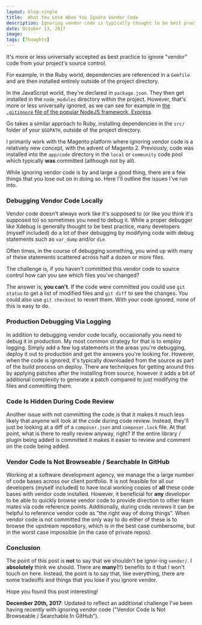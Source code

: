 ```yaml
---
layout: blog-single
title:  What You Lose When You Ignore Vendor Code
description: Ignoring vendor code is typically thought to be best practice. But it comes at a cost. Here, we explore the hidden cost to ignoring vendor code.
date: October 13, 2017
image:
tags: [Thoughts]
---
```


It's more or less universally accepted as best practice to ignore "vendor" code from your project's source control. 

For example, in the Ruby world, dependencies are referenced in a `Gemfile` and are then installed entirely outside of the project directory.

In the JavaScript world, they're declared in `package.json`. They then get installed in the `node_modules` directory within the project. However, that's more or less universally ignored, as we can see for example in [the `.gitignore` file of the popular NodeJS framework, Express](https://github.com/expressjs/express/blob/351396f971280ab79faddcf9782ea50f4e88358d/.gitignore#L17).

Go takes a similar approach to Ruby, installing dependencies in the `src/` folder of your `$GOPATH`, outside of the project directory.

I primarily work with the Magento platform where ignoring vendor code is a relatively new concept, with the advent of Magento 2. Previously, code was installed into the `app/code` directory in the `local` or `community` code pool which typically **was** committed (although not by all).

While ignoring vendor code is by and large a good thing, there are a few things that you lose out on in doing so. Here I'll outline the issues I've run into.

<!-- excerpt_separator -->

### Debugging Vendor Code Locally

Vendor code doesn't always work like it's supposed to (or like you think it's supposed to) so sometimes you need to debug it. While a proper debugger like Xdebug is generally thought to be best practice, many developers (myself included) do a lot of their debugging by modifying code with debug statements such as `var_dump` and/or `die`.

Often times, in the course of debugging something, you wind up with many of these statements scattered across half a dozen or more files.

The challenge is, if you haven't committed this vendor code to source control how can you see which files you've changed?

The answer is, **you can't**. If the code were committed you could use `git status` to get a list of modified files and `git diff` to see the changes. You could also use `git checkout` to revert them.  With your code ignored, none of this is easy to do.

### Production Debugging Via Logging

In addition to debugging vendor code locally, occasionally you need to debug it in production. My most common strategy for that is to employ logging. Simply add a few log statements in the areas you're debugging, deploy it out to production and get the answers you're looking for. However, when the code is ignored, it's typically downloaded from the source as part of the build process on deploy. There are techniques for getting around this by applying patches after the installing from source, however it adds a bit of additional complexity to generate a patch compared to just modifying the files and committing them.

### Code Is Hidden During Code Review

Another issue with not committing the code is that it makes it much less likely that anyone will look at the code during code review. Instead, they'll just be looking at a diff of a `composer.json` and `composer.lock` file. At that point, what is there to really review anyway, right? If the entire library / plugin being added is committed it makes it easier to review and comment on the code being added.

### Vendor Code Is Not Browseable / Searchable In GitHub

Working at a software development agency, we manage the a large number of code bases across our client portfolio. It is not feasible for all our developers (myself included) to have local working copies of **all** these code bases with vendor code installed. However, it beneficial for **any** developer to be able to quickly browse vendor code to provide direction to other team mates via code reference points. Additionally, during code reviews it can be helpful to reference vendor code as "the right way of doing things". When vendor code is not committed the only way to do either of these is to browse the upstream repository, which is in the best case cumbersome, but in the worst case impossible (in the case of private repos).

### Conclusion

The point of this post is **not** to say that we shouldn't be ignor-ing `vendor/`. I **absolutely** think we should. There are **many**(!!) benefits to it that I won't touch on here. Instead, the point is to say that, like everything, there are some tradeoffs and things that you lose if you ignore vendor.

Hope you found this post interesting!

<div class="tout tout--alt">
<p><strong>December 20th, 2017</strong>: Updated to reflect an additional challenge I've been having recently with ignoring vendor code ("Vendor Code Is Not Browseable / Searchable In GitHub").</p>
</div>